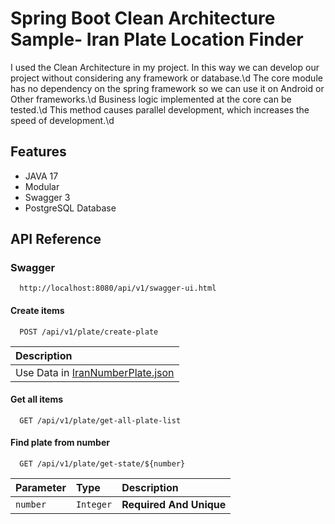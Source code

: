 
# Spring Boot Clean Architecture Sample- Iran Plate Location Finder

I used the Clean Architecture in my project. In this way we can develop our project without considering any framework or database.\d
The core module has no dependency on the spring framework so we can use it on Android or Other frameworks.\d
Business logic implemented at the core can be tested.\d
This method causes parallel development, which increases the speed of development.\d

## Features

- JAVA 17
- Modular
- Swagger 3
- PostgreSQL Database

## API Reference

### Swagger

```http
  http://localhost:8080/api/v1/swagger-ui.html
```

#### Create items

```http
  POST /api/v1/plate/create-plate
```

| Description                       |
| :-------------------------------- |
| Use Data in [IranNumberPlate.json](https://github.com/sudoitir/IranVehicleNumberPlateLocationFinder/blob/master/IranNumberPlate.json)          |




#### Get all items

```http
  GET /api/v1/plate/get-all-plate-list
```

#### Find plate from number

```http
  GET /api/v1/plate/get-state/${number}
```

| Parameter | Type     | Description                       |
| :-------- | :------- | :-------------------------------- |
| `number`  | `Integer`| **Required And Unique**           |
